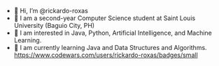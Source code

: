 - 👋 Hi, I’m @rickardo-roxas
- 🏫 I am a second-year Computer Science student at Saint Louis University (Baguio City, PH)
- 👀 I am interested in Java, Python, Artificial Intelligence, and Machine Learning.
- 🌱 I am currently learning Java and Data Structures and Algorithms.
https://www.codewars.com/users/rickardo-roxas/badges/small


<!---
rickardo-roxas/rickardo-roxas is a ✨ special ✨ repository because its `README.md` (this file) appears on your GitHub profile.
You can click the Preview link to take a look at your changes.
--->
